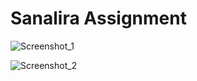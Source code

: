 # Sanalira Assignment

![Screenshot_1](https://github.com/sfatihy/sanaliraAssignment/assets/59308009/41d294ee-be52-4748-a182-d9c32104a823)

![Screenshot_2](https://github.com/sfatihy/sanaliraAssignment/assets/59308009/39b6c6e2-9492-44a2-9aef-0cca53f66910)
